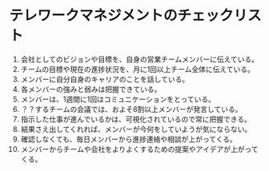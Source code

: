# テレワークマネジメントのチェックリスト #

1. 会社としてのビジョンや目標を、自身の営業チームメンバーに伝えている。
1. チームの目標や現在の進捗状況を、月に1回以上チーム全体に伝えている。
1. メンバーに自分自身のキャリアのことを話している。
1. 各メンバーの強みと弱みは把握できている。
1. メンバーは、1週間に1回はコミュニケーションをとっている。
1. ？？するチームの会議では、およそ8割以上メンバーが発言している。
1. 指示した仕事が進んでいるかは、可視化されているので常に把握できる。
1. 結果さえ出してくれれば、メンバーが今何をしていようが気にならない。
1. 確認しなくても、毎日メンバーから進捗連絡や相談が上がってくる。
1. メンバーからチームや会社をよりよくするための提案やアイデアが上がってくる。